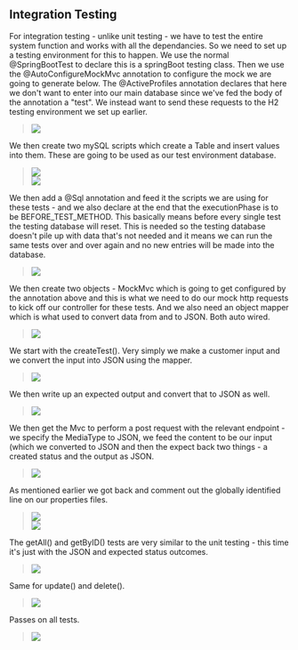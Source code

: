 ## Integration Testing

For integration testing - unlike unit testing - we have to test the entire system function and works with all the dependancies. So we need to set up a testing environment for this to happen. We use the normal @SpringBootTest to declare this is a springBoot testing class. Then we use the @AutoConfigureMockMvc annotation to configure the mock we are going to generate below. The @ActiveProfiles annotation declares that here we don't want to enter into our main database since we've fed the body of the annotation a "test". We instead want to send these requests to the H2 testing environment we set up earlier.
>![](../documentation_images/7_integrations_testing/integration_testing_1.png) 

We then create two mySQL scripts which create a Table and insert values into them. These are going to be used as our test environment database.
>![](../documentation_images/7_integrations_testing/integration_testing_2.png)  
>![](../documentation_images/7_integrations_testing/integration_testing_3.png) 

We then add a @Sql annotation and feed it the scripts we are using for these tests - and we also declare at the end that the executionPhase is to be BEFORE_TEST_METHOD. This basically means before every single test the testing database will reset. This is needed so the testing database doesn't pile up with data that's not needed and it means we can run the same tests over and over again and no new entries will be made into the database.
>![](../documentation_images/7_integrations_testing/integration_testing_4.png)  

We then create two objects - MockMvc which is going to get configured by the annotation above and this is what we need to do our mock http requests to kick off our controller for these tests. And we also need an object mapper which is what used to convert data from and to JSON. Both auto wired.
>![](../documentation_images/7_integrations_testing/integration_testing_5.png)  

We start with the createTest(). Very simply we make a customer input and we convert the input into JSON using the mapper. 
>![](../documentation_images/7_integrations_testing/integration_testing_6.png)  

We then write up an expected output and convert that to JSON as well.
>![](../documentation_images/7_integrations_testing/integration_testing_7.png)  

We then get the Mvc to perform a post request with the relevant endpoint - we specify the MediaType to JSON, we feed the content to be our input (which we converted to JSON and then the expect back two things - a created status and the output as JSON. 
>![](../documentation_images/7_integrations_testing/integration_testing_8.png)  

As mentioned earlier we got back and comment out the globally identified line on our properties files.
>![](../documentation_images/7_integrations_testing/integration_testing_9.png)  
>![](../documentation_images/7_integrations_testing/integration_testing_10.png)  

The getAll() and getByID() tests are very similar to the unit testing - this time it's just with the JSON and expected status outcomes.
>![](../documentation_images/7_integrations_testing/integration_testing_11.png)  

Same for update() and delete().
>![](../documentation_images/7_integrations_testing/integration_testing_12.png)  

Passes on all tests.
>![](../documentation_images/7_integrations_testing/Final_full_test.png)  
